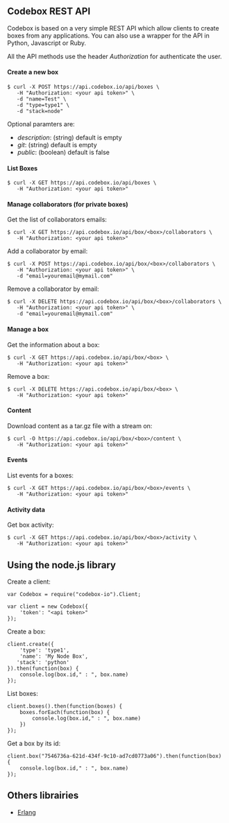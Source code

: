 ## Codebox REST API

Codebox is based on a very simple REST API which allow clients to create boxes from any applications.
You can also use a wrapper for the API in Python, Javascript or Ruby.

All the API methods use the header *Authorization* for authenticate the user.

#### Create a new box

```
$ curl -X POST https://api.codebox.io/api/boxes \
   -H "Authorization: <your api token>" \
   -d "name=Test" \
   -d "type=type1" \
   -d "stack=node"
```

Optional paramters are:

* *description*: (string) default is empty
* *git*: (string) default is empty
* *public*: (boolean) default is false

#### List Boxes

```
$ curl -X GET https://api.codebox.io/api/boxes \
   -H "Authorization: <your api token>"
```

#### Manage collaborators (for private boxes)

Get the list of collaborators emails:

```
$ curl -X GET https://api.codebox.io/api/box/<box>/collaborators \
   -H "Authorization: <your api token>"
```

Add a collaborator by email:

```
$ curl -X POST https://api.codebox.io/api/box/<box>/collaborators \
   -H "Authorization: <your api token>" \
   -d "email=youremail@mymail.com"
```

Remove a collaborator by email:

```
$ curl -X DELETE https://api.codebox.io/api/box/<box>/collaborators \
   -H "Authorization: <your api token>" \
   -d "email=youremail@mymail.com"
```

#### Manage a box

Get the information about a box:

```
$ curl -X GET https://api.codebox.io/api/box/<box> \
   -H "Authorization: <your api token>"
```

Remove a box:

```
$ curl -X DELETE https://api.codebox.io/api/box/<box> \
   -H "Authorization: <your api token>"
```

#### Content

Download content as a tar.gz file with a stream on:

```
$ curl -O https://api.codebox.io/api/box/<box>/content \
   -H "Authorization: <your api token>"
```

#### Events

List events for a boxes:

```
$ curl -X GET https://api.codebox.io/api/box/<box>/events \
   -H "Authorization: <your api token>"
```

#### Activity data

Get box activity:

```
$ curl -X GET https://api.codebox.io/api/box/<box>/activity \
   -H "Authorization: <your api token>"
```


## Using the node.js library

Create a client:

```
var Codebox = require("codebox-io").Client;

var client = new Codebox({
	'token': "<api token>"
});
```

Create a box:

```
client.create({
	'type': 'type1',
	'name': 'My Node Box',
   'stack': 'python'
}).then(function(box) {
	console.log(box.id," : ", box.name)
});
```

List boxes:

```
client.boxes().then(function(boxes) {
	boxes.forEach(function(box) {
		console.log(box.id," : ", box.name)
	})
});
```

Get a box by its id:

```
client.box("7546736a-621d-434f-9c10-ad7cd0773a06").then(function(box) {
	console.log(box.id," : ", box.name)
});
```

## Others librairies

* [Erlang](https://github.com/mawuli-ypa/codebox-erlang)
